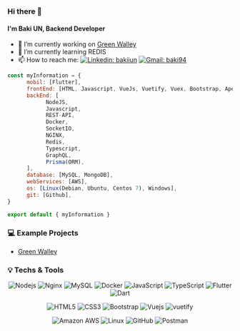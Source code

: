 ### Hi there 👋 
#### I'm Baki UN, Backend Developer

- 🔭 I’m currently working on [Green Walley](https://github.com/bakiiun/greenwalley)
- 🌱 I’m currently learning REDIS
- 📫 How to reach me: [![Linkedin: bakiiun](https://img.shields.io/badge/-bakiiun-blue?style=flat&logo=Linkedin&logoColor=white&link=https://www.linkedin.com/in/bakiun/)](https://www.linkedin.com/in/bakiun/) [![Gmail: baki94](https://img.shields.io/badge/-baki94@gmail.com-e64036?style=flat&logo=Gmail&logoColor=white&link=mailto:baki94@gmail.com)](mailto:baki94@gmail.com)

```javascript
const myInformation = {
      mobil: [Flutter],
      frontEnd: [HTML, Javascript, VueJs, Vuetify, Vuex, Bootstrap, Apexchart, D3JS],
      backEnd: [
            NodeJS, 
            Javascript, 
            REST-API, 
            Docker, 
            SocketIO, 
            NGINX,  
            Redis, 
            Typescript,
            GraphQL,
            Prisma(ORM),
      ],
      database: [MySQL, MongoDB],
      webServices: [AWS],
      os: [Linux(Debian, Ubuntu, Centos 7), Windows],
      git: [Github],
}

export default { myInformation }
```

### 💻 Example Projects

* [Green Walley](https://github.com/bakiiun/greenwalley)

### 💡 Techs & Tools

<span align='center'>
  
  ![Nodejs](https://img.shields.io/badge/-Nodejs-333?style=flat&logo=Node.js)
![Nginx](https://img.shields.io/badge/-Nginx-333?style=flat&logo=nginx)
![MySQL](https://img.shields.io/badge/-MySQL-333?style=flat&logo=mysql)
![Docker](https://img.shields.io/badge/-Docker-333?style=flat&logo=docker)
![JavaScript](https://img.shields.io/badge/-JavaScript-333?style=flat&logo=javascript)
![TypeScript](https://img.shields.io/badge/-TypeScript-333?style=flat&logo=typescript)
![Flutter](https://img.shields.io/badge/-Flutter-333?style=flat&logo=flutter)
![Dart](https://img.shields.io/badge/-Dart-333?style=flat&logo=dart)

![HTML5](https://img.shields.io/badge/-HTML5-333?style=flat&logo=html5&logoColor=white)
![CSS3](https://img.shields.io/badge/-CSS3-333?style=flat&logo=css3)
![Bootstrap](https://img.shields.io/badge/-Bootstrap-333?style=flat&logo=bootstrap)
![Vuejs](https://img.shields.io/badge/-Vuejs-333?style=flat-square&logo=Vue.js)
![vuetify](https://img.shields.io/badge/-Vuetify-333?style=flat&logo=vuetify)

![Amazon AWS](https://img.shields.io/badge/Amazon%20AWS-333?style=flat&logo=amazon-aws)
![Linux](https://img.shields.io/badge/-Linux-333?style=flat&logo=linux)
![GitHub](https://img.shields.io/badge/-GitHub-333?style=flat&logo=github)
![Postman](https://img.shields.io/badge/-Postman-333?style=flat&logo=postman)
</span>
